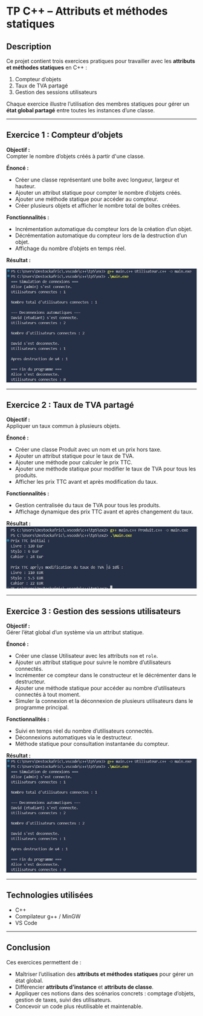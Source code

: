 # TP C++ – Attributs et méthodes statiques

## Description
Ce projet contient trois exercices pratiques pour travailler avec les **attributs et méthodes statiques** en C++ :  

1. Compteur d’objets  
2. Taux de TVA partagé  
3. Gestion des sessions utilisateurs  

Chaque exercice illustre l’utilisation des membres statiques pour gérer un **état global partagé** entre toutes les instances d’une classe.

---

## Exercice 1 : Compteur d’objets

**Objectif :**  
Compter le nombre d’objets créés à partir d'une classe.

**Énoncé :**  
- Créer une classe représentant une boîte avec longueur, largeur et hauteur.  
- Ajouter un attribut statique pour compter le nombre d’objets créés.  
- Ajouter une méthode statique pour accéder au compteur.  
- Créer plusieurs objets et afficher le nombre total de boîtes créées.

**Fonctionnalités :**  
- Incrémentation automatique du compteur lors de la création d’un objet.  
- Décrémentation automatique du compteur lors de la destruction d’un objet.  
- Affichage du nombre d’objets en temps réel.

**Résultat :**  
  
![Exercice 1](./screenshots/resEx3.jpg)

---

## Exercice 2 : Taux de TVA partagé

**Objectif :**  
Appliquer un taux commun à plusieurs objets.

**Énoncé :**  
- Créer une classe Produit avec un nom et un prix hors taxe.  
- Ajouter un attribut statique pour le taux de TVA.  
- Ajouter une méthode pour calculer le prix TTC.  
- Ajouter une méthode statique pour modifier le taux de TVA pour tous les produits.  
- Afficher les prix TTC avant et après modification du taux.

**Fonctionnalités :**  
- Gestion centralisée du taux de TVA pour tous les produits.  
- Affichage dynamique des prix TTC avant et après changement du taux.

**Résultat :**  
![Exercice 2](./screenshots/resEx2.jpg)

---

## Exercice 3 : Gestion des sessions utilisateurs

**Objectif :**  
Gérer l’état global d’un système via un attribut statique.

**Énoncé :**  
- Créer une classe Utilisateur avec les attributs `nom` et `role`.  
- Ajouter un attribut statique pour suivre le nombre d’utilisateurs connectés.  
- Incrémenter ce compteur dans le constructeur et le décrémenter dans le destructeur.  
- Ajouter une méthode statique pour accéder au nombre d’utilisateurs connectés à tout moment.  
- Simuler la connexion et la déconnexion de plusieurs utilisateurs dans le programme principal.

**Fonctionnalités :**  
- Suivi en temps réel du nombre d’utilisateurs connectés.  
- Déconnexions automatiques via le destructeur.  
- Méthode statique pour consultation instantanée du compteur.

**Résultat :**  
![Exercice 3](./screenshots/resEx3.jpg)

---

## Technologies utilisées
- C++  
- Compilateur g++ / MinGW  
- VS Code  

---

## Conclusion
Ces exercices permettent de :  
- Maîtriser l’utilisation des **attributs et méthodes statiques** pour gérer un état global.  
- Différencier **attributs d’instance** et **attributs de classe**.  
- Appliquer ces notions dans des scénarios concrets : comptage d’objets, gestion de taxes, suivi des utilisateurs.  
- Concevoir un code plus réutilisable et maintenable.
